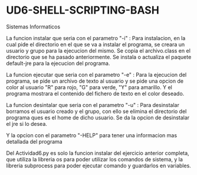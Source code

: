 # UD6-SHELL-SCRIPTING-BASH
Sistemas Informaticos


La funcion instalar que seria con el parametro "-i" : Para instalacion, en la cual pide el directorio en el que se va a instalar el programa, se creara un usuario y grupo para la ejecucion del mismo. Se copia el archivo.class en el directorio que se ha pasado anteriormente. Se instala o actualiza el paquete default-jre para la ejecucion del programa.
     
        
La funcion ejecutar que seria con el parametro "-e" : Para la ejecucion del programa, se pide un archivo de texto al usuario y se pide una opcion de color al usuario \"R\" para rojo, \"G\" para verde, \"Y\" para amarillo. Y el programa mostrara el contenido del fichero de texto en el color deseado.
     
La funcion desintalar que seria con el parametro "-u" : Para desinstalar borramos el usuario creado y el grupo, con ello se elimina el directorio del programa ques es el home de dicho usuario. Se da la opcion de desinstalar el jre si lo desea.

Y la opcion con el parametro "-HELP" para tener una informacion mas detallada del programa


Del Actividad6.py es solo la funcion instalar del ejercicio anterior completa, que utiliza la libreria os para poder utilizar los comandos de sistema, y la libreria subprocess para poder ejecutar comando y guardarlos en variables.
